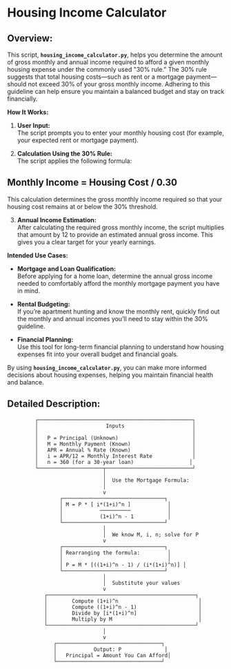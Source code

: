 # Housing Income Calculator

## **Overview:**  
This script, **`housing_income_calculator.py`**, helps you determine the amount of gross monthly and annual income required to afford a given monthly housing expense under the commonly used "30% rule." The 30% rule suggests that total housing costs—such as rent or a mortgage payment—should not exceed 30% of your gross monthly income. Adhering to this guideline can help ensure you maintain a balanced budget and stay on track financially.

**How It Works:**  
1. **User Input:**  
   The script prompts you to enter your monthly housing cost (for example, your expected rent or mortgage payment).

2. **Calculation Using the 30% Rule:**  
   The script applies the following formula:

## Monthly Income = Housing Cost / 0.30

This calculation determines the gross monthly income required so that your housing cost remains at or below the 30% threshold.

3. **Annual Income Estimation:**  
After calculating the required gross monthly income, the script multiplies that amount by 12 to provide an estimated annual gross income. This gives you a clear target for your yearly earnings.

**Intended Use Cases:**
- **Mortgage and Loan Qualification:**  
Before applying for a home loan, determine the annual gross income needed to comfortably afford the monthly mortgage payment you have in mind.

- **Rental Budgeting:**  
If you’re apartment hunting and know the monthly rent, quickly find out the monthly and annual incomes you’ll need to stay within the 30% guideline.

- **Financial Planning:**  
Use this tool for long-term financial planning to understand how housing expenses fit into your overall budget and financial goals.

By using **`housing_income_calculator.py`**, you can make more informed decisions about housing expenses, helping you maintain financial health and balance.


## **Detailed Description:**
```
         ┌──────────────────────────────────────────────────┐
         │                      Inputs                      │
         │                                                  │
         │   P = Principal (Unknown)                        │
         │   M = Monthly Payment (Known)                    │
         │   APR = Annual % Rate (Known)                    │
         │   i = APR/12 = Monthly Interest Rate             │
         │   n = 360 (for a 30-year loan)                  │
         └─────────────────────┬────────────────────────────┘
                               │
                               │  Use the Mortgage Formula:
                               │
                               v
                 ┌─────────────────────────────────┐
                 │ M = P * [ i*(1+i)^n ]            │
                 │            ──────────            │
                 │            (1+i)^n - 1           │
                 └─────────────────────────────────┘
                               │
                               │  We know M, i, n; solve for P
                               v
                 ┌─────────────────────────────────┐
                 │ Rearranging the formula:         │
                 │                                  │
                 │ P = M * [((1+i)^n - 1) / (i*(1+i)^n)] │
                 └─────────────────────────────────┘
                               │
                               │  Substitute your values
                               v
            ┌────────────────────────────────────────────────┐
            │        Compute (1+i)^n                          │
            │        Compute ((1+i)^n - 1)                    │
            │        Divide by [i*(1+i)^n]                    │
            │        Multiply by M                            │
            └────────────────────────────────────────────────┘
                               │
                               v
               ┌──────────────────────────────────┐
               │            Output: P              │
               │   Principal = Amount You Can Afford│
               └──────────────────────────────────┘
```
